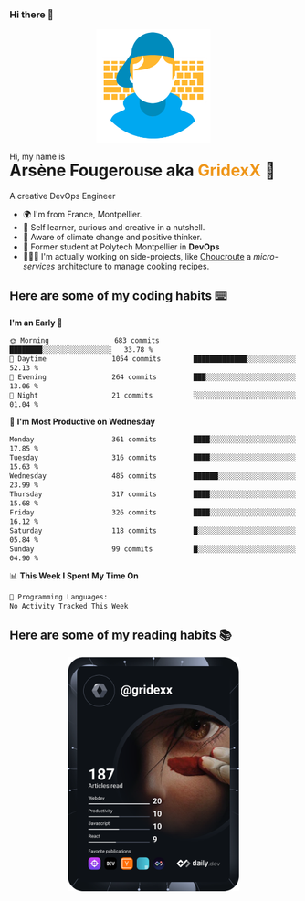 ### Hi there 👋

<!--
**GridexX/gridexx** is a ✨ _special_ ✨ repository because its `README.md` (this file) appears on your GitHub profile.

Here are some ideas to get you started:

- 🔭 I’m currently working on ...
- 🌱 I’m currently learning ...
- 👯 I’m looking to collaborate on ...
- 🤔 I’m looking for help with ...
- 💬 Ask me about ...
- 📫 How to reach me: ...
- 😄 Pronouns: ...
- ⚡ Fun fact: ...
-->


<!-- Header -->
<div align="center">
  <img align="center" src="./images/user_profile.png" width="200">
</div>
<p>Hi, my name is</p> 
<h1 style="margin-top:-15px">Arsène Fougerouse aka <span style="color:#ef961a">GridexX</span> 👋</h1>

A creative DevOps Engineer

- 🌍 I'm from France, Montpellier.
- 🎨 Self learner, curious and creative in a nutshell. 
- 🌱 Aware of climate change and positive thinker.
- 📕 Former student at Polytech Montpellier in **DevOps**
- 👨🏻‍💻 I'm actually working on side-projects, like [Choucroute](https://github.com/houcroute-orga) a *micro-services* architecture to manage cooking recipes.


## Here are some of my coding habits ⌨️

<!-- Add a section about tech and Ops stack
  Like this one : https://github.com/Xanthus58#-tech-stack
-->
<!--START_SECTION:waka-->
**I'm an Early 🐤** 

```text
🌞 Morning                683 commits         ████████░░░░░░░░░░░░░░░░░   33.78 % 
🌆 Daytime                1054 commits        █████████████░░░░░░░░░░░░   52.13 % 
🌃 Evening                264 commits         ███░░░░░░░░░░░░░░░░░░░░░░   13.06 % 
🌙 Night                  21 commits          ░░░░░░░░░░░░░░░░░░░░░░░░░   01.04 % 
```
📅 **I'm Most Productive on Wednesday** 

```text
Monday                   361 commits         ████░░░░░░░░░░░░░░░░░░░░░   17.85 % 
Tuesday                  316 commits         ████░░░░░░░░░░░░░░░░░░░░░   15.63 % 
Wednesday                485 commits         ██████░░░░░░░░░░░░░░░░░░░   23.99 % 
Thursday                 317 commits         ████░░░░░░░░░░░░░░░░░░░░░   15.68 % 
Friday                   326 commits         ████░░░░░░░░░░░░░░░░░░░░░   16.12 % 
Saturday                 118 commits         █░░░░░░░░░░░░░░░░░░░░░░░░   05.84 % 
Sunday                   99 commits          █░░░░░░░░░░░░░░░░░░░░░░░░   04.90 % 
```


📊 **This Week I Spent My Time On** 

```text
💬 Programming Languages: 
No Activity Tracked This Week
```


<!--END_SECTION:waka-->

## Here are some of my reading habits 📚
<div  align="center">
  <img src="./images/devcard.svg" width="300">
</div>
